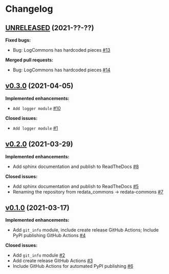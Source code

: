 # Changelog

## [UNRELEASED](https://github.com/UAL-ODIS/redata-commons/tree/HEAD) (2021-??-??)

**Fixed bugs:**
 - Bug: LogCommons has hardcoded pieces [#13](http://github.com/UAL-ODIS/redata-commons/issues/13)

**Merged pull requests:**
 - Bug: LogCommons has hardcoded pieces [#14](http://github.com/UAL-ODIS/redata-commons/pull/14)


## [v0.3.0](https://github.com/UAL-ODIS/redata-commons/tree/v0.3.0) (2021-04-05)

**Implemented enhancements:**
 - `Add logger module` [#10](http://github.com/UAL-ODIS/redata-commons/pull/10)

**Closed issues:**
 - `Add logger module` [#1](http://github.com/UAL-ODIS/redata-commons/issues/1)


## [v0.2.0](https://github.com/UAL-ODIS/redata-commons/tree/v0.2.0) (2021-03-29)

**Implemented enhancements:**
 - Add sphinx documentation and publish to ReadTheDocs [#8](http://github.com/UAL-ODIS/redata-commons/pull/8)

**Closed issues:**
 - Add sphinx documentation and publish to ReadTheDocs [#5](http://github.com/UAL-ODIS/redata-commons/issues/5)
 - Renaming the repository from redata_commons -> redata-commons [#7](http://github.com/UAL-ODIS/redata-commons/issues/7)


## [v0.1.0](https://github.com/UAL-ODIS/redata-commons/tree/v0.1.0) (2021-03-17)

**Implemented enhancements:**
 - Add `git_info` module, include create release GitHub Actions; Include PyPI
   publishing GitHub Actions [#4](github.com/UAL-ODIS/redata-commons/pull/4)

**Closed issues:**
 - Add `git_info` module [#2](http://github.com/UAL-ODIS/redata-commons/issues/2)
 - Add create release GitHub Actions [#3](http://github.com/UAL-ODIS/redata-commons/issues/3)
 - Include GitHub Actions for automated PyPI publishing [#6](http://github.com/UAL-ODIS/redata-commons/issues/2)
   
<!-- TEMPLATE
## [vXX.YY.ZZ](https://github.com/UAL-ODIS/redata-commons/tree/vXX.YY.ZZ) (YYYY-MM-DD)

**Implemented enhancements:**
 - `______` [#XX](http://github.com/UAL-ODIS/redata-commons/pull/XX)

**Fixed bugs:**
 - `______` [#XX](http://github.com/UAL-ODIS/redata-commons/issues/XX)

**Closed issues:**
 - `______` [#XX](http://github.com/UAL-ODIS/redata-commons/issues/XX)

**Merged pull requests:**
 - `______` [#XX](http://github.com/UAL-ODIS/redata-commons/pull/XX)

-->
